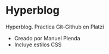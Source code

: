 # Hyperblog
Hyperblog. Practica Git-Github en Platzi

* Creado por Manuel Pienda
* Incluye estilos CSS
